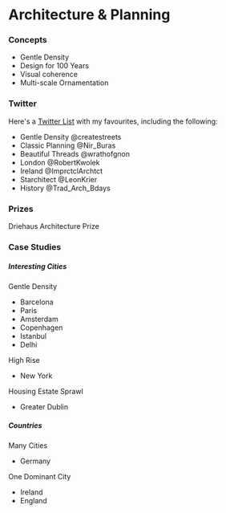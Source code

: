 # Architecture & Planning

### Concepts
* Gentle Density
* Design for 100 Years
* Visual coherence
* Multi-scale Ornamentation

### Twitter
Here's a [Twitter List](https://twitter.com/i/lists/1322508700649750528) with my favourites, including the following:
* Gentle Density @createstreets
* Classic Planning @Nir_Buras
* Beautiful Threads @wrathofgnon
* London @RobertKwolek
* Ireland @ImprctclArchtct
* Starchitect @LeonKrier
* History @Trad_Arch_Bdays

### Prizes

Driehaus Architecture Prize

### Case Studies
##### Interesting Cities
Gentle Density
* Barcelona
* Paris
* Amsterdam
* Copenhagen
* Istanbul
* Delhi

High Rise
* New York

Housing Estate Sprawl
* Greater Dublin

##### Countries
Many Cities
* Germany

One Dominant City
* Ireland
* England
